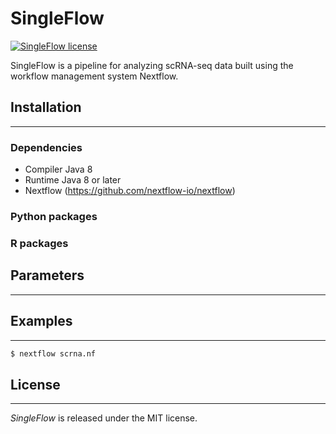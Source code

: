 SingleFlow
==============
[![SingleFlow license](https://img.shields.io/github/license/hernet/SingleFlow.svg?colorB=26af64&style=popout)](https://github.com/hernet/SingleFlow/blob/master/LICENSE)

SingleFlow is a pipeline for analyzing scRNA-seq data built using the workflow
management system Nextflow.

## Installation
--------------------
### Dependencies
* Compiler Java 8
* Runtime Java 8 or later
* Nextflow (https://github.com/nextflow-io/nextflow)

### Python packages

### R packages

## Parameters
--------------------

## Examples
--------------------
```sh
$ nextflow scrna.nf
```

## License
--------------------
*SingleFlow* is released under the MIT license.
